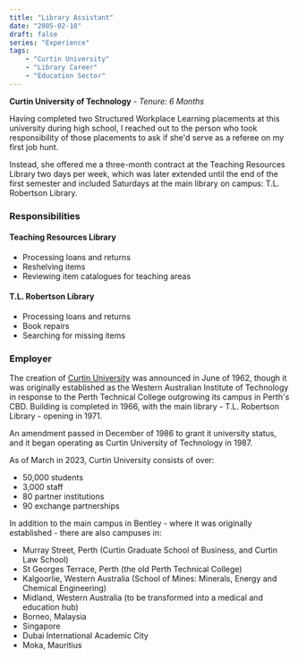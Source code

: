 ```yaml
---
title: "Library Assistant"
date: "2005-02-10"
draft: false
series: "Experience"
tags: 
    - "Curtin University"
    - "Library Career"
    - "Education Sector"
---
```


**Curtin University of Technology** - 
*Tenure: 6 Months*

Having completed two Structured Workplace Learning placements at this university during high school, I reached out to the person who took responsibility of those placements to ask if she'd serve as a referee on my first job hunt.

Instead, she offered me a three-month contract at the Teaching Resources Library two days per week, which was later extended until the end of the first semester and included Saturdays at the main library on campus: T.L. Robertson Library.

### Responsibilities

#### Teaching Resources Library
- Processing loans and returns
- Reshelving items
- Reviewing item catalogues for teaching areas

#### T.L. Robertson Library
- Processing loans and returns
- Book repairs
- Searching for missing items

### Employer

The creation of [Curtin University](https://www.curtin.edu.au) was announced in June of 1962, though it was originally established as the Western Australian Institute of Technology in response to the Perth Technical College outgrowing its campus in Perth's CBD. Building is completed in 1966, with the main library - T.L. Robertson Library - opening in 1971.

An amendment passed in December of 1986 to grant it university status, and it began operating as Curtin University of Technology in 1987.

As of March in 2023, Curtin University consists of over:
- 50,000 students
- 3,000 staff
- 80 partner institutions
- 90 exchange partnerships

In addition to the main campus in Bentley - where it was originally established - there are also campuses in:
- Murray Street, Perth (Curtin Graduate School of Business, and Curtin Law School)
- St Georges Terrace, Perth (the old Perth Technical College)
- Kalgoorlie, Western Australia (School of Mines: Minerals, Energy and Chemical Engineering)
- Midland, Western Australia (to be transformed into a medical and education hub)
- Borneo, Malaysia
- Singapore
- Dubai International Academic City
- Moka, Mauritius